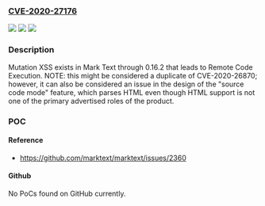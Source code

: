 ### [CVE-2020-27176](https://cve.mitre.org/cgi-bin/cvename.cgi?name=CVE-2020-27176)
![](https://img.shields.io/static/v1?label=Product&message=n%2Fa&color=blue)
![](https://img.shields.io/static/v1?label=Version&message=n%2Fa&color=blue)
![](https://img.shields.io/static/v1?label=Vulnerability&message=n%2Fa&color=brighgreen)

### Description

Mutation XSS exists in Mark Text through 0.16.2 that leads to Remote Code Execution. NOTE: this might be considered a duplicate of CVE-2020-26870; however, it can also be considered an issue in the design of the "source code mode" feature, which parses HTML even though HTML support is not one of the primary advertised roles of the product.

### POC

#### Reference
- https://github.com/marktext/marktext/issues/2360

#### Github
No PoCs found on GitHub currently.

